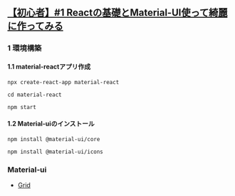 ## [【初心者】#1 Reactの基礎とMaterial-UI使って綺麗に作ってみる](https://qiita.com/Bashi50/items/8964cc55c596e51fcbbe)

### 1 環境構築

#### 1.1 material-reactアプリ作成

`npx create-react-app material-react`

`cd material-react`

`npm start`

#### 1.2 Material-uiのインストール

`npm install @material-ui/core`

`npm install @material-ui/icons`

### Material-ui

- [Grid](https://material-ui.com/components/grid/#grid)